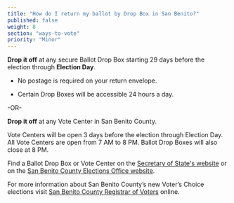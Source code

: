 ```yaml
---
title: "How do I return my ballot by Drop Box in San Benito?"
published: false
weight: 8
section: "ways-to-vote"
priority: "Minor"
---
```


**Drop it off** at any secure Ballot Drop Box starting 29 days before the election through **Election Day**.

- No postage is required on your return envelope.  

- Certain Drop Boxes will be accessible 24 hours a day.        

-OR-

**Drop it off** at any Vote Center in San Benito County.   

Vote Centers will be open 3 days before the election through Election Day. All Vote Centers are open from 7 AM to 8 PM. Ballot Drop Boxes will also close at 8 PM. 

Find a Ballot Drop Box or Vote Center on the [Secretary of State's website](https://caearlyvoting.sos.ca.gov/) or on the [San Benito County Elections Office website](https://cosb.maps.arcgis.com/apps/webappviewer/index.html?id=2ea5503b9a5543f8a11d049508f5f36a). 

For more information about San Benito County’s new Voter’s Choice elections visit [San Benito County Registrar of Voters](https://sbcvote.us/registrar-of-voters/voters-choice-act/) online.  

